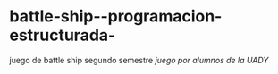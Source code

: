 # battle-ship--programacion-estructurada-
juego de battle ship segundo semestre 
*juego por alumnos de la UADY*

